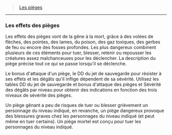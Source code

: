﻿---
!Generic
Id: traps_hd.md#les-effets-des-pièges
ParentLink: traps_hd.md#les-pièges
Name: Les effets des pièges
ParentName: Les pièges
NameLevel: 3
---
> [Les pièges](hd_traps.md)

---

### Les effets des pièges

Les effets des pièges vont de la gêne à la mort, grâce à des volées de flèches, des pointes, des lames, du poison, des gaz toxiques, des gerbes de feu ou encore des fosses profondes. Les plus dangereux combinent plusieurs de ces éléments pour tuer, blesser, retenir ou repousser les créatures assez malchanceuses pour les déclencher. La description du piège précise tout ce qui se passe lorsqu'il se déclenche.

Le bonus d'attaque d'un piège, le DD du jet de sauvegarde pour résister à ses effets et les dégâts qu'il inflige dépendent de sa sévérité. Utilisez les tables DD du jet de sauvegarde et bonus d'attaque des pièges et Sévérité des dégâts par niveau pour obtenir des indications en fonction des trois niveaux de sévérité des pièges.

Un piège gênant a peu de risques de tuer ou blesser grièvement un personnage du niveau indiqué, en revanche, un piège dangereux provoque des blessures graves chez les personnages du niveau indiqué (et peut même en tuer certains). Un piège mortel est conçu pour tuer les personnages du niveau indiqué.

